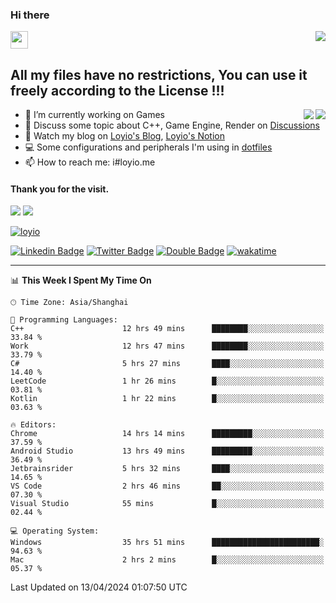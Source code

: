 <h3 align="left">Hi there</h3>
<img src='https://em-content.zobj.net/source/animated-noto-color-emoji/356/waving-hand_light-skin-tone_1f44b-1f3fb_1f3fb.gif' width='28' />
<a align="right" href="https://github.com/loyio/loyio/blob/master/STAR/README.md"><img align="right" src="https://img.shields.io/badge/LOYIO-STAR-green" /></a>

## All my files have no restrictions, You can use it freely according to the License !!!

<a href="https://github.com/loyio#gh-light-mode-only">
     <img align="right"  src="https://loy-readme.vercel.app/api/top-langs/?username=loyio&langs_count=6&hide=css,html,jupyter%20notebook" />
</a>

<a href="https://github.com/loyio#gh-dark-mode-only">
  <img align="right"  src="https://loy-readme.vercel.app/api/top-langs/?username=loyio&langs_count=6&theme=slateorange&hide=css,html,jupyter%20notebook" />
</a>



- 🔭 I’m currently working on Games
- 💬 Discuss some topic about C++, Game Engine, Render on [Discussions](https://github.com/loyio/loyio/discussions)
- 📔 Watch my blog on [Loyio's Blog](https://loyio.me), [Loyio's Notion](https://loyio.notion.site/loyio/Loyio-s-Dashboard-2f56bd29222a445ea9d9e8802a1ac83b)
- 💻 Some configurations and peripherals I'm using in [dotfiles](https://github.com/loyio/dotfiles)
- 📫 How to reach me: i#loyio.me


#### Thank you for the visit.
<img src="http://profile-counter.glitch.me/loyio/count.svg" />

<img src="https://loy-readme.vercel.app/api?username=loyio&show_icons=true&hide=stars&include_all_commits=true&hide_title=true&theme=slateorange" />

     

[![loyio](https://github-profile-trophy.vercel.app/?username=loyio&theme=onedark&column=4)](https://github.com/loyio)

[![Linkedin Badge](https://img.shields.io/badge/-@loyio-0077b5?style=flat-square&logo=Linkedin&logoColor=white&labelColor=0077b5&link=https://www.linkedin.com/in/loyio-hex-363172158/)](https://www.linkedin.com/in/loyio-hex-363172158/)
[![Twitter Badge](https://img.shields.io/badge/-@loyiome-000000?style=flat-square&labelColor=000000&logo=x&logoColor=white&link=https://twitter.com/loyiome)](https://twitter.com/loyiome)
[![Double Badge](https://img.shields.io/badge/@loyio-007722?style=flat&logo=Douban&logoColor=white)](https://www.douban.com/people/susmote)
[![wakatime](https://wakatime.com/badge/user/c0ddc104-5a20-41d1-ab9a-c4d9ea20a4d9.svg)](https://wakatime.com/@c0ddc104-5a20-41d1-ab9a-c4d9ea20a4d9)

-------
<!--START_SECTION:waka-->
📊 **This Week I Spent My Time On** 

```text
🕑︎ Time Zone: Asia/Shanghai

💬 Programming Languages: 
C++                      12 hrs 49 mins      ████████░░░░░░░░░░░░░░░░░   33.84 % 
Work                     12 hrs 47 mins      ████████░░░░░░░░░░░░░░░░░   33.79 % 
C#                       5 hrs 27 mins       ████░░░░░░░░░░░░░░░░░░░░░   14.40 % 
LeetCode                 1 hr 26 mins        █░░░░░░░░░░░░░░░░░░░░░░░░   03.81 % 
Kotlin                   1 hr 22 mins        █░░░░░░░░░░░░░░░░░░░░░░░░   03.63 % 

🔥 Editors: 
Chrome                   14 hrs 14 mins      █████████░░░░░░░░░░░░░░░░   37.59 % 
Android Studio           13 hrs 49 mins      █████████░░░░░░░░░░░░░░░░   36.49 % 
Jetbrainsrider           5 hrs 32 mins       ████░░░░░░░░░░░░░░░░░░░░░   14.65 % 
VS Code                  2 hrs 46 mins       ██░░░░░░░░░░░░░░░░░░░░░░░   07.30 % 
Visual Studio            55 mins             █░░░░░░░░░░░░░░░░░░░░░░░░   02.44 % 

💻 Operating System: 
Windows                  35 hrs 51 mins      ████████████████████████░   94.63 % 
Mac                      2 hrs 2 mins        █░░░░░░░░░░░░░░░░░░░░░░░░   05.37 % 
```


 Last Updated on 13/04/2024 01:07:50 UTC
<!--END_SECTION:waka-->

